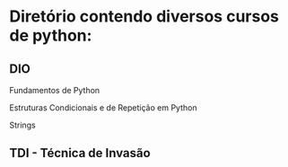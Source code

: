# Diretório contendo diversos cursos de python:
## DIO
Fundamentos de Python

Estruturas Condicionais e de Repetição em Python

Strings

## TDI - Técnica de Invasão 


